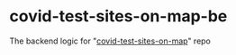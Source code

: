 # covid-test-sites-on-map-be
The backend logic for "[covid-test-sites-on-map](https://github.com/YanivAf/covid-test-sites-on-map)" repo
